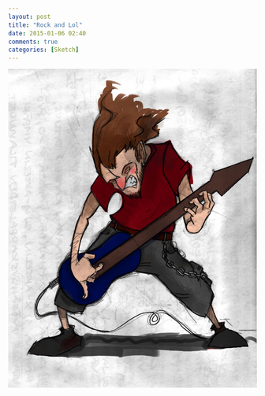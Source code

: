 ```yaml
---
layout: post
title: "Rock and Lol"
date: 2015-01-06 02:40
comments: true
categories: [Sketch]
---
```

![Guitarist](/assets/guitarist2.jpg)
